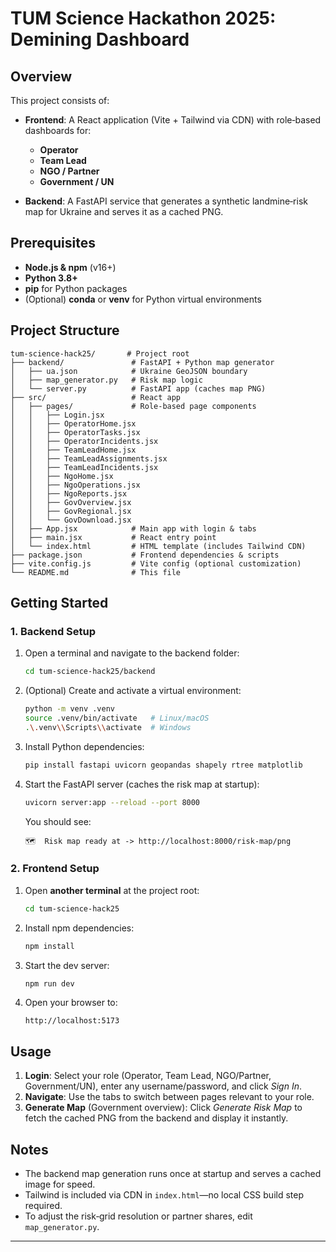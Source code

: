 # TUM Science Hackathon 2025: Demining Dashboard

## Overview

This project consists of:

- **Frontend**: A React application (Vite + Tailwind via CDN) with role‑based dashboards for:

  - **Operator**
  - **Team Lead**
  - **NGO / Partner**
  - **Government / UN**

- **Backend**: A FastAPI service that generates a synthetic landmine‐risk map for Ukraine and serves it as a cached PNG.

## Prerequisites

- **Node.js & npm** (v16+)
- **Python 3.8+**
- **pip** for Python packages
- (Optional) **conda** or **venv** for Python virtual environments

## Project Structure

```
tum-science-hack25/       # Project root
├── backend/               # FastAPI + Python map generator
│   ├── ua.json            # Ukraine GeoJSON boundary
│   ├── map_generator.py   # Risk map logic
│   └── server.py          # FastAPI app (caches map PNG)
├── src/                   # React app
│   ├── pages/             # Role-based page components
│   │   ├── Login.jsx
│   │   ├── OperatorHome.jsx
│   │   ├── OperatorTasks.jsx
│   │   ├── OperatorIncidents.jsx
│   │   ├── TeamLeadHome.jsx
│   │   ├── TeamLeadAssignments.jsx
│   │   ├── TeamLeadIncidents.jsx
│   │   ├── NgoHome.jsx
│   │   ├── NgoOperations.jsx
│   │   ├── NgoReports.jsx
│   │   ├── GovOverview.jsx
│   │   ├── GovRegional.jsx
│   │   └── GovDownload.jsx
│   ├── App.jsx            # Main app with login & tabs
│   ├── main.jsx           # React entry point
│   └── index.html         # HTML template (includes Tailwind CDN)
├── package.json           # Frontend dependencies & scripts
├── vite.config.js         # Vite config (optional customization)
└── README.md              # This file
```

## Getting Started

### 1. Backend Setup

1. Open a terminal and navigate to the backend folder:
   ```bash
   cd tum-science-hack25/backend
   ```
2. (Optional) Create and activate a virtual environment:
   ```bash
   python -m venv .venv
   source .venv/bin/activate   # Linux/macOS
   .\.venv\\Scripts\\activate  # Windows
   ```
3. Install Python dependencies:
   ```bash
   pip install fastapi uvicorn geopandas shapely rtree matplotlib
   ```
4. Start the FastAPI server (caches the risk map at startup):
   ```bash
   uvicorn server:app --reload --port 8000
   ```
   You should see:
   ```
   🗺️  Risk map ready at -> http://localhost:8000/risk-map/png
   ```

### 2. Frontend Setup

1. Open **another terminal** at the project root:
   ```bash
   cd tum-science-hack25
   ```
2. Install npm dependencies:
   ```bash
   npm install
   ```
3. Start the dev server:
   ```bash
   npm run dev
   ```
4. Open your browser to:
   ```
   http://localhost:5173
   ```

## Usage

1. **Login**: Select your role (Operator, Team Lead, NGO/Partner, Government/UN), enter any username/password, and click *Sign In*.
2. **Navigate**: Use the tabs to switch between pages relevant to your role.
3. **Generate Map** (Government overview): Click *Generate Risk Map* to fetch the cached PNG from the backend and display it instantly.

## Notes

- The backend map generation runs once at startup and serves a cached image for speed.
- Tailwind is included via CDN in `index.html`—no local CSS build step required.
- To adjust the risk‐grid resolution or partner shares, edit `map_generator.py`.

---

